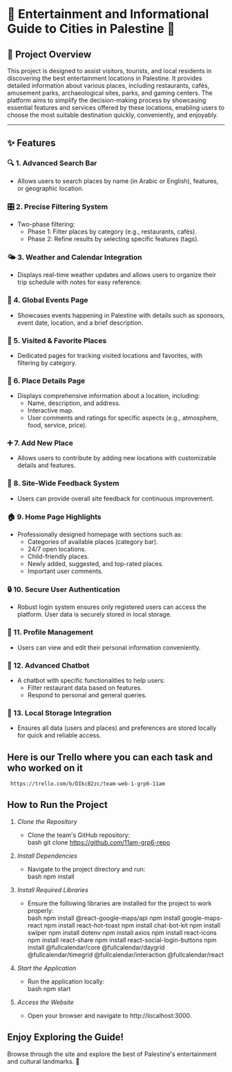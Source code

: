 # 🌟 Entertainment and Informational Guide to Cities in Palestine 🌟

## 🎯 Project Overview  
This project is designed to assist visitors, tourists, and local residents in discovering the best entertainment locations in Palestine. It provides detailed information about various places, including restaurants, cafés, amusement parks, archaeological sites, parks, and gaming centers. The platform aims to simplify the decision-making process by showcasing essential features and services offered by these locations, enabling users to choose the most suitable destination quickly, conveniently, and enjoyably.

---

## ✨ Features  

### 🔍 1. Advanced Search Bar  
- Allows users to search places by name (in Arabic or English), features, or geographic location.  

### 🎛 2. Precise Filtering System  
- Two-phase filtering:  
  - Phase 1: Filter places by category (e.g., restaurants, cafés).  
  - Phase 2: Refine results by selecting specific features (tags).  

### 🌤 3. Weather and Calendar Integration  
- Displays real-time weather updates and allows users to organize their trip schedule with notes for easy reference.  

### 🎉 4. Global Events Page  
- Showcases events happening in Palestine with details such as sponsors, event date, location, and a brief description.  

### 💖 5. Visited & Favorite Places  
- Dedicated pages for tracking visited locations and favorites, with filtering by category.  

### 📌 6. Place Details Page  
- Displays comprehensive information about a location, including:  
  - Name, description, and address.  
  - Interactive map.  
  - User comments and ratings for specific aspects (e.g., atmosphere, food, service, price).  

### ➕ 7. Add New Place  
- Allows users to contribute by adding new locations with customizable details and features.  

### 📩 8. Site-Wide Feedback System  
- Users can provide overall site feedback for continuous improvement.  

### 🏠 9. Home Page Highlights  
- Professionally designed homepage with sections such as:  
  - Categories of available places (category bar).  
  - 24/7 open locations.  
  - Child-friendly places.  
  - Newly added, suggested, and top-rated places.  
  - Important user comments.  

### 🔒 10. Secure User Authentication  
- Robust login system ensures only registered users can access the platform. User data is securely stored in local storage.  

### 👤 11. Profile Management  
- Users can view and edit their personal information conveniently.  

### 🤖 12. Advanced Chatbot  
- A chatbot with specific functionalities to help users:  
  - Filter restaurant data based on features.  
  - Respond to personal and general queries.

### 💾 13. Local Storage Integration  
- Ensures all data (users and places) and preferences are stored locally for quick and reliable access.  

## Here is our Trello where you can each task and who worked on it
     https://trello.com/b/DIkcB2zc/team-web-1-grp6-11am 

## How to Run the Project

1. *Clone the Repository*  
   - Clone the team's GitHub repository:  
     bash
     git clone https://github.com/11am-grp6-repo
     

2. *Install Dependencies*  
   - Navigate to the project directory and run:  
     bash
     npm install
     

3. *Install Required Libraries*  
   - Ensure the following libraries are installed for the project to work properly:  
     bash
     npm install @react-google-maps/api
     npm install google-maps-react
     npm install react-hot-toast
     npm install chat-bot-kit
     npm install swiper
     npm install dotenv
     npm install axios
     npm install react-icons
     npm install react-share
     npm install react-social-login-buttons
     npm install @fullcalendar/core @fullcalendar/daygrid @fullcalendar/timegrid @fullcalendar/interaction @fullcalendar/react
     

4. *Start the Application*  
   - Run the application locally:  
     bash
     npm start
     

5. *Access the Website*  
   - Open your browser and navigate to http://localhost:3000.

## Enjoy Exploring the Guide!  
Browse through the site and explore the best of Palestine's entertainment and cultural landmarks. 🎉
